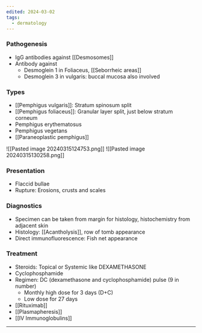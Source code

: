 ```yaml
---
edited: 2024-03-02
tags:
  - dermatology
---
```

### Pathogenesis
- IgG antibodies against [[Desmosomes]] 
- Antibody against
	- Desmoglein 1 in Foliaceus, [[Seborrheic areas]] 
	- Desmoglein 3 in vulgaris: buccal mucosa also involved
### Types
- [[Pemphigus vulgaris]]: Stratum spinosum split
- [[Pemphigus foliaceus]]: Granular layer split, just below stratum corneum 
- Pemphigus erythematosus
- Pemphigus vegetans 
- [[Paraneoplastic pemphigus]]

![[Pasted image 20240315124753.png]]
![[Pasted image 20240315130258.png]]

### Presentation
- Flaccid bullae
- Rupture: Erosions, crusts and scales

### Diagnostics
- Specimen can be taken from margin for histology, histochemistry from adjacent skin 
- Histology: [[Acantholysis]], row of tomb appearance
- Direct immunofluorescence: Fish net appearance

### Treatment
- Steroids: Topical or Systemic like DEXAMETHASONE 
- Cyclophosphamide
- Regimen: DC (dexamethasone and cyclophosphamide) pulse (9 in number)
	- Monthly high dose for 3 days (D+C)
	- Low dose for 27 days
- [[Rituximab]] 
- [[Plasmapheresis]]
- [[IV Immunoglobulins]] 

---
